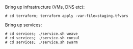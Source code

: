 
Bring up infrastructure (VMs, DNS etc):

```
# cd terraform; terraform apply -var-file=staging.tfvars
```

Bring up services:

```
# cd services; ./service.sh weave
# cd services; ./service.sh consul
# cd services; ./service.sh swarm
```
